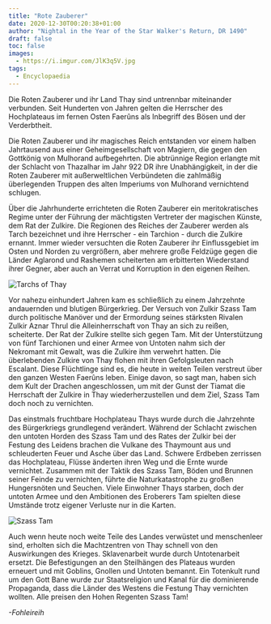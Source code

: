 ```yaml
---
title: "Rote Zauberer"
date: 2020-12-30T00:20:38+01:00
author: "Nightal in the Year of the Star Walker's Return, DR 1490"
draft: false
toc: false
images:
  - https://i.imgur.com/JlK3q5V.jpg
tags: 
  - Encyclopaedia
---
```


Die Roten Zauberer und ihr Land Thay sind untrennbar miteinander verbunden. Seit Hunderten von Jahren gelten die Herrscher des Hochplateaus im fernen Osten Faerûns als Inbegriff des Bösen und der Verderbtheit.

Die Roten Zauberer und ihr magisches Reich entstanden vor einem halben Jahrtausend aus einer Geheimgesellschaft von Magiern, die gegen den Gottkönig von Mulhorand aufbegehrten. Die abtrünnige Region erlangte mit der Schlacht von Thazalhar im Jahr 922 DR ihre Unabhängigkeit, in der die Roten Zauberer mit außerweltlichen Verbündeten die zahlmäßig überlegenden Truppen des alten Imperiums von Mulhorand vernichtend schlugen.

Über die Jahrhunderte errichteten die Roten Zauberer ein meritokratisches Regime unter der Führung der mächtigsten Vertreter der magischen Künste, dem Rat der Zulkire. Die Regionen des Reiches der Zauberer werden als Tarch bezeichnet und ihre Herrscher - ein Tarchion - durch die Zulkire ernannt. Immer wieder versuchten die Roten Zauberer ihr Einflussgebiet im Osten und Norden zu vergrößern, aber mehrere große Feldzüge gegen die Länder Aglarond und Rashemen scheiterten am erbitterten Wiederstand ihrer Gegner, aber auch an Verrat und Korruption in den eigenen Reihen.

![Tarchs of Thay](https://i.imgur.com/wUyGomw.jpg)

Vor nahezu einhundert Jahren kam es schließlich zu einem Jahrzehnte andauernden und blutigen Bürgerkrieg. Der Versuch von Zulkir Szass Tam durch politische Manöver und der Ermordung seines stärksten Rivalen Zulkir Aznar Thrul die Alleinherrschaft von Thay an sich zu reißen, scheiterte. Der Rat der Zulkire stellte sich gegen Tam. Mit der Unterstützung von fünf Tarchionen und einer Armee von Untoten nahm sich der Nekromant mit Gewalt, was die Zulkire ihm verwehrt hatten. Die überlebenden Zulkire von Thay flohen mit ihren Gefolgsleuten nach Escalant. Diese Flüchtlinge sind es, die heute in weiten Teilen verstreut über den ganzen Westen Faerûns leben. Einige davon, so sagt man, haben sich dem Kult der Drachen angeschlossen, um mit der Gunst der Tiamat die Herrschaft der Zulkire in Thay wiederherzustellen und dem Ziel, Szass Tam doch noch zu vernichten.

Das einstmals fruchtbare Hochplateau Thays wurde durch die Jahrzehnte des Bürgerkriegs grundlegend verändert. Während der Schlacht zwischen den untoten Horden des Szass Tam und des Rates der Zulkir bei der Festung des Leidens brachen die Vulkane des Thaymount aus und schleuderten Feuer und Asche über das Land. Schwere Erdbeben zerrissen das Hochplateau, Flüsse änderten ihren Weg und die Ernte wurde vernichtet. Zusammen mit der Taktik des Szass Tam, Böden und Brunnen seiner Feinde zu vernichten, führte die Naturkatastrophe zu großen Hungersnöten und Seuchen. Viele Einwohner Thays starben, doch der untoten Armee und den Ambitionen des Eroberers Tam spielten diese Umstände trotz eigener Verluste nur in die Karten. 

![Szass Tam](https://i.imgur.com/hBB4jrw.png)

Auch wenn heute noch weite Teile des Landes verwüstet und menschenleer sind, erholten sich die Machtzentren von Thay schnell von den Auswirkungen des Krieges. Sklavenarbeit wurde durch Untotenarbeit ersetzt. Die Befestigungen an den Steilhängen des Plateaus wurden erneuert und mit Goblins, Gnollen und Untoten bemannt. Ein Totenkult rund um den Gott Bane wurde zur Staatsreligion und Kanal für die dominierende Propaganda, dass die Länder des Westens die Festung Thay vernichten wollten. Alle preisen den Hohen Regenten Szass Tam!

_-Fohleireih_